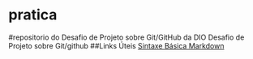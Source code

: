 # pratica
#repositorio do Desafio de Projeto sobre Git/GitHub da DIO
Desafio de Projeto sobre Git/github
##Links Úteis
[Sintaxe Básica Markdown](https://ww.markdownguide.org/basic-syntax)
